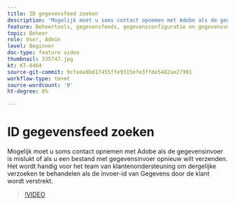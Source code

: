 ```yaml
---
title: ID gegevensfeed zoeken
description: 'Mogelijk moet u soms contact opnemen met Adobe als de gegevensinvoer is mislukt of als u een bestand met gegevensinvoer opnieuw wilt verzenden. Het wordt handig voor het team van klantenondersteuning om dergelijke verzoeken te behandelen als de invoer-id van Gegevens door de klant wordt verstrekt. '
feature: Beheertools, gegevensfeeds, gegevensconfiguratie en gegevensverzameling
topic: Beheer
role: User, Admin
level: Beginner
doc-type: feature video
thumbnail: 335747.jpg
kt: KT-8464
source-git-commit: 9cfeda9bd17455ffe9315efe3ffde5482ae27991
workflow-type: tm+mt
source-wordcount: '0'
ht-degree: 0%

---
```



# ID gegevensfeed zoeken

Mogelijk moet u soms contact opnemen met Adobe als de gegevensinvoer is mislukt of als u een bestand met gegevensinvoer opnieuw wilt verzenden. Het wordt handig voor het team van klantenondersteuning om dergelijke verzoeken te behandelen als de invoer-id van Gegevens door de klant wordt verstrekt.


>[!VIDEO](https://video.tv.adobe.com/v/335747/?quality=12&learn=on)